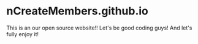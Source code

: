 # nCreateMembers.github.io
This is an our open source website!! Let's be good coding guys! And let's fully enjoy it!
